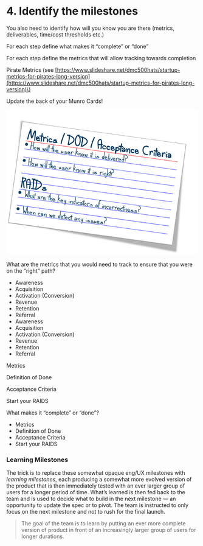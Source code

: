 # 4. Identify the milestones

You also need to identify how will you know you are there \(metrics, deliverables, time/cost thresholds etc.\)

For each step define what makes it “complete” or “done”

For each step define the metrics that will allow tracking towards completion

Pirate Metrics \(see [https://www.slideshare.net/dmc500hats/startup-metrics-for-pirates-long-version](https://www.slideshare.net/dmc500hats/startup-metrics-for-pirates-long-version)\) 

Update the back of your Munro Cards!

![](../.gitbook/assets/card2.png)

What are the metrics that you would need to track to ensure that you were on the “right” path?

* Awareness
* Acquisition
* Activation \(Conversion\)
* Revenue
* Retention
* Referral
* Awareness
* Acquisition
* Activation \(Conversion\)
* Revenue
* Retention
* Referral

Metrics

Definition of Done

Acceptance Criteria

Start your RAIDS

What makes it “complete” or “done”?

* Metrics
* Definition of Done
* Acceptance Criteria
* Start your RAIDS

### Learning Milestones

The trick is to replace these somewhat opaque eng/UX milestones with _learning milestones_, each producing a somewhat more evolved version of the product that is then immediately tested with an ever larger group of users for a longer period of time. What’s learned is then fed back to the team and is used to decide what to build in the next milestone — an opportunity to update the spec or to pivot. The team is instructed to only focus on the next milestone and not to rush for the final launch.

> The goal of the team is to learn by putting an ever more complete version of product in front of an increasingly larger group of users for longer durations.

